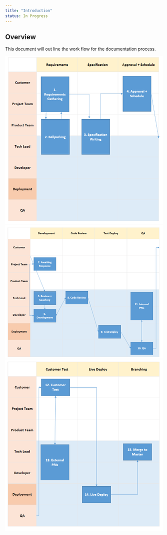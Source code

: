 ```yaml
---
title: "Introduction"
status: In Progress
---
```


## Overview
This document will out line the work flow for the documentation process.

![Software Development Process](SoftwareDevelopmentProcess_1.png)
![Software Development Process](SoftwareDevelopmentProcess_2.png)
![Software Development Process](SoftwareDevelopmentProcess_3.png)

